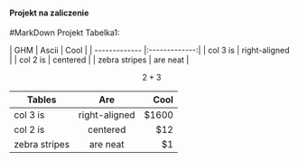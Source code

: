 #### Projekt na zaliczenie
#MarkDown Projekt
Tabelka1:


| GHM       | Ascii           | Cool  |
| ------------- |:-------------:| 
| col 3 is      | right-aligned | 
| col 2 is      | centered      | 
| zebra stripes | are neat      |   



$$  2+3 $$

| Tables        | Are           | Cool  |
| ------------- |:-------------:| -----:|
| col 3 is      | right-aligned | $1600 |
| col 2 is      | centered      |   $12 |
| zebra stripes | are neat      |    $1 |


